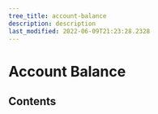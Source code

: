 ```yaml
---
tree_title: account-balance
description: description
last_modified: 2022-06-09T21:23:28.2328
---
```


# Account Balance

## Contents
